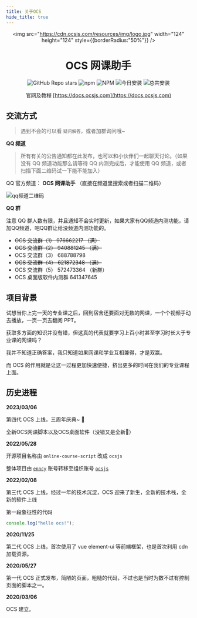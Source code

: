 ```yaml
---
title: 关于OCS
hide_title: true
---
```


<div align="center">

<img src="https://cdn.ocsjs.com/resources/img/logo.jpg" width="124" height="124" style={{borderRadius:"50%"}} />

# OCS 网课助手

![GitHub Repo stars](https://img.shields.io/github/stars/ocsjs/ocsjs)
![npm](https://img.shields.io/npm/v/ocsjs?color=red)
![NPM](https://img.shields.io/npm/l/ocsjs)
![今日安装](https://img.shields.io/badge/dynamic/json?color=orange&label=今日安装&query=$.data.today_install&url=https://scriptcat.org/api/v1/scripts/367)
![总共安装](https://img.shields.io/badge/dynamic/json?color=red&label=总共安装&query=$.data.total_install&url=https://scriptcat.org/api/v1/scripts/367)

</div>
 
<div align="center" style={{fontSize:'24px'}}>

官网及教程 [https://docs.ocsjs.com](https://docs.ocsjs.com)

</div>

## 交流方式

> 遇到不会的可以看 `疑问解答`，或者加群询问哦~

**QQ 频道**

> 所有有关的公告通知都在此发布，也可以和小伙伴们一起聊天讨论。（如果没有 QQ 频道功能那么请等待 QQ 内测完成后，才能使用 QQ 频道，或者扫描下面二维码试一下能不能加入）

QQ 官方频道： **OCS 网课助手** （直接在频道里搜索或者扫描二维码）

![qq频道二维码](/img/qqpd.png)

**QQ 群**

注意 QQ 群人数有限，并且通知不会实时更新，如果大家有QQ频道内测功能，请加QQ频道，吧QQ群让给没频道内测功能的。
  
- <del> OCS 交流群（1） 976662217 （满） </del>  
- <del> OCS 交流群（2） 940881245 （满）</del>        
- OCS 交流群（3） 688788798       
- <del>OCS 交流群（4） 621872348 （满）</del>         
- OCS 交流群（5） 572473364 （新群）
- OCS 桌面版软件内测群 641347645  

## 项目背景

试想当你上完一天的专业课之后，回到宿舍还要面对无数的网课，一个个视频手动去播放，一页一页去翻阅 PPT。

获取多方面的知识并没有错，但这真的代表就要学习上百小时甚至学习时长大于专业课的网课吗？

我并不知道正确答案，我只知道如果网课和学业互相兼得，才是双赢。

而 OCS 的作用就是让这一过程更加快速便捷，挤出更多的时间在我们的专业课程上面。

## 历史进程

**2023/03/06**

第四代 OCS 上线，三周年庆典~ 🎉

全新OCS网课脚本以及OCS桌面软件（没错又是全新🤣）

**2022/05/28**

开源项目名称由 `online-course-script` 改成 `ocsjs`

整体项目由 [`enncy`](https://github.com/enncy) 账号转移至组织账号 [`ocsjs`](https://github.com/ocsjs)

**2022/02/08**

第三代 OCS 上线，经过一年的技术沉淀，OCS 迎来了新生，全新的技术栈，全新的软件上线

第一段象征性的代码

```js
console.log("hello ocs!");
```

**2020/11/25**

第二代 OCS 上线，首次使用了 vue element-ui 等前端框架，也是首次利用 cdn 加载资源。

**2020/05/27**

第一代 OCS 正式发布，简陋的页面，粗糙的代码，不过也是当时为数不过有控制页面的脚本之一。

**2020/03/06**

OCS 建立。
